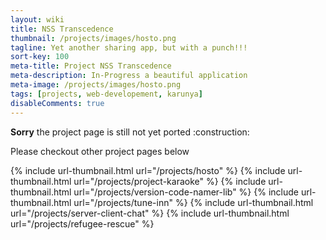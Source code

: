 ```yaml
---
layout: wiki
title: NSS Transcedence
thumbnail: /projects/images/hosto.png
tagline: Yet another sharing app, but with a punch!!!
sort-key: 100
meta-title: Project NSS Transcedence
meta-description: In-Progress a beautiful application
meta-image: /projects/images/hosto.png
tags: [projects, web-developement, karunya]
disableComments: true
---
```


<div markdown="span" class="alert alert-danger" role="alert"><i class="fa fa-info-circle"></i> <b>Sorry</b> the project page is still not yet ported :construction:</div>

Please checkout other project pages below

{% include url-thumbnail.html url="/projects/hosto" %}
{% include url-thumbnail.html url="/projects/project-karaoke" %}
{% include url-thumbnail.html url="/projects/version-code-namer-lib" %}
{% include url-thumbnail.html url="/projects/tune-inn" %}
{% include url-thumbnail.html url="/projects/server-client-chat" %}
{% include url-thumbnail.html url="/projects/refugee-rescue" %}

